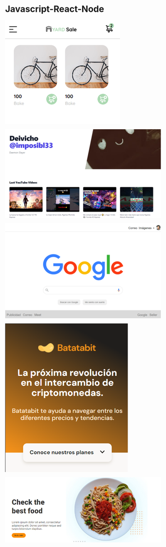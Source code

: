 # Javascript-React-Node

[![](Document/img/First%20app.png)](https://jhonatan2022.github.io/JS-REACT-NODE/Javascript/Pr%C3%A1ctico/app/)


[![](Document/img/PageAPI.png)](https://jhonatan2022.github.io/JS-REACT-NODE/Javascript/Asincronismo/app/)


[![](Document/img/Clon%20Google.png)](https://jhonatan2022.github.io/JS-REACT-NODE/Frontend/Practico/)


[![](Document/img/App%20bitcoin.png)](https://jhonatan2022.github.io/JS-REACT-NODE/Frontend/Mobile/)


[![](Document/img/Css%20grid.png)](https://jhonatan2022.github.io/JS-REACT-NODE/Frontend/Grid/Project/)